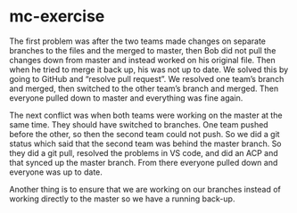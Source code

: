 # mc-exercise

The first problem was after the two teams made changes on separate branches to the files and the merged to master, then Bob did not pull the changes down from master and instead worked on his original file. Then when he tried to merge it back up, his was not up to date. We solved this by going to GitHub and “resolve pull request”. We resolved one team’s branch and merged, then switched to the other team’s branch and merged. Then everyone pulled down to master and everything was fine again.

The next conflict was when both teams were working on the master at the same time. They should have switched to branches. One team pushed before the other, so then the second team could not push. So we did a git status which said that the second team was behind the master branch. So they did a git pull, resolved the problems in VS code, and did an ACP and that synced up the master branch. From there everyone pulled down and everyone was up to date.

Another thing is to ensure that we are working on our branches instead of working directly to the master so we have a running back-up.
